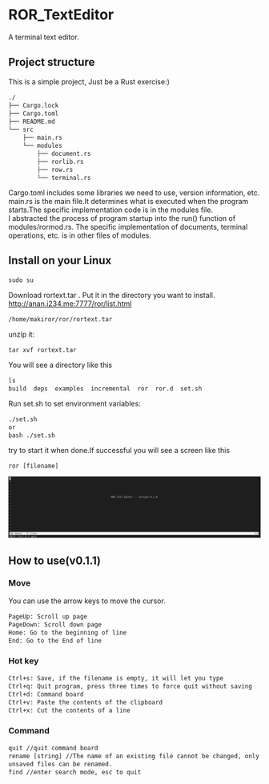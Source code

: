 # ROR_TextEditor
A terminal text editor.


## Project structure
This is a simple project, Just be a Rust exercise:)
```
./
├── Cargo.lock
├── Cargo.toml
├── README.md
└── src
    ├── main.rs
    └── modules
        ├── document.rs
        ├── rorlib.rs
        ├── row.rs
        └── terminal.rs
```
Cargo.toml includes some libraries we need to use, version information, etc.    
main.rs is the main file.It determines what is executed when the program starts.The specific implementation code is in the modules file.    
I abstracted the process of program startup into the run() function of modules/rormod.rs. The specific implementation of documents, terminal operations, etc. is in other files of modules.

## Install on your Linux
```
sudo su
```
Download rortext.tar . Put it in the directory you want to install.    
http://anan.i234.me:7777/ror/list.html
```
/home/makiror/ror/rortext.tar
```
unzip it:
```
tar xvf rortext.tar
```
You will see a directory like this
```
ls
build  deps  examples  incremental  ror  ror.d  set.sh
```
Run set.sh to set environment variables:
```
./set.sh
or
bash ./set.sh
```
try to start it when done.If successful you will see a screen like this
```
ror [filename]
```
![](images/001.png)

## How to use(v0.1.1)

### Move
You can use the arrow keys to move the cursor.
```
PageUp: Scroll up page
PageDown: Scroll down page
Home: Go to the beginning of line
End: Go to the End of line
```

### Hot key
```
Ctrl+s: Save, if the filename is empty, it will let you type
Ctrl+q: Quit program, press three times to force quit without saving
Ctrl+d: Command board
Ctrl+v: Paste the contents of the clipboard
Ctrl+x: Cut the contents of a line
```

### Command
```
quit //quit command board
rename [string] //The name of an existing file cannot be changed, only unsaved files can be renamed.
find //enter search mode, esc to quit
```

